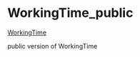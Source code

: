 # WorkingTime_public

[WorkingTime][workingtimelink]

[workingtimelink]: https://workingtime.kro.kr

public version of WorkingTime
